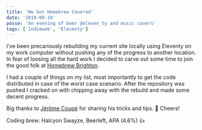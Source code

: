 ```yaml
---
title: 'We Got Homebrew Covered'
date: '2019-09-19'
posse: 'An evening of beer @eleven_ty and music covers'
tags: ['Indieweb', 'Eleventy']
---
```


I’ve been precariously rebuilding my current site locally using Eleventy on my work computer without pushing any of the progress to another location. In fear of loosing all the hard work I decided to carve out some time to join the good folk at [Homebrew Brighton](https://indieweb.org/events/2019-09-26-homebrew-website-club).

I had a couple of things on my list, most importantly to get the code distributed in case of the worst case scenario. After the repository was pushed I cracked on with chipping away with the rebuild and made some decent progress.

Big thanks to [Jérôme Coupé](https://www.webstoemp.com/blog/from-jekyll-to-eleventy/) for sharing his tricks and tips. 🍻️ Cheers!

Coding brew: Halcyon Swayze, Beerleft, APA (4.6%) 👍️
